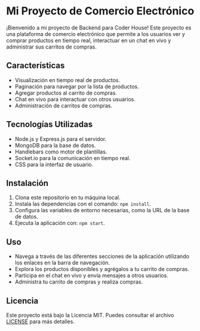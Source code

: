 # Mi Proyecto de Comercio Electrónico

¡Bienvenido a mi proyecto de Backend para Coder House! Este proyecto es una plataforma de comercio electrónico que permite a los usuarios ver y comprar productos en tiempo real, interactuar en un chat en vivo y administrar sus carritos de compras.

## Características

- Visualización en tiempo real de productos.
- Paginación para navegar por la lista de productos.
- Agregar productos al carrito de compras.
- Chat en vivo para interactuar con otros usuarios.
- Administración de carritos de compras.

## Tecnologías Utilizadas

- Node.js y Express.js para el servidor.
- MongoDB para la base de datos.
- Handlebars como motor de plantillas.
- Socket.io para la comunicación en tiempo real.
- CSS para la interfaz de usuario.

## Instalación

1. Clona este repositorio en tu máquina local.
2. Instala las dependencias con el comando: `npm install`.
3. Configura las variables de entorno necesarias, como la URL de la base de datos.
4. Ejecuta la aplicación con: `npm start`.

## Uso

- Navega a través de las diferentes secciones de la aplicación utilizando los enlaces en la barra de navegación.
- Explora los productos disponibles y agrégalos a tu carrito de compras.
- Participa en el chat en vivo y envía mensajes a otros usuarios.
- Administra tu carrito de compras y realiza compras.


## Licencia

Este proyecto está bajo la Licencia MIT. Puedes consultar el archivo [LICENSE](LICENSE) para más detalles.


